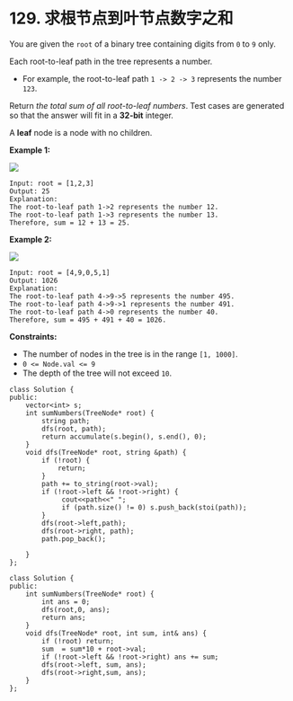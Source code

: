 # 129. 求根节点到叶节点数字之和

You are given the `root` of a binary tree containing digits from `0` to `9` only.

Each root-to-leaf path in the tree represents a number.

* For example, the root-to-leaf path `1 -> 2 -> 3` represents the number `123`.

Return _the total sum of all root-to-leaf numbers_. Test cases are generated so that the answer will fit in a **32-bit** integer.

A **leaf** node is a node with no children.

**Example 1:**

![](https://assets.leetcode.com/uploads/2021/02/19/num1tree.jpg)

```
Input: root = [1,2,3]
Output: 25
Explanation:
The root-to-leaf path 1->2 represents the number 12.
The root-to-leaf path 1->3 represents the number 13.
Therefore, sum = 12 + 13 = 25.
```

**Example 2:**

![](https://assets.leetcode.com/uploads/2021/02/19/num2tree.jpg)

```
Input: root = [4,9,0,5,1]
Output: 1026
Explanation:
The root-to-leaf path 4->9->5 represents the number 495.
The root-to-leaf path 4->9->1 represents the number 491.
The root-to-leaf path 4->0 represents the number 40.
Therefore, sum = 495 + 491 + 40 = 1026.
```

&#x20;

**Constraints:**

* The number of nodes in the tree is in the range `[1, 1000]`.
* `0 <= Node.val <= 9`
* The depth of the tree will not exceed `10`.

```clike
class Solution {
public:
    vector<int> s;
    int sumNumbers(TreeNode* root) {
        string path;
        dfs(root, path);
        return accumulate(s.begin(), s.end(), 0);
    }
    void dfs(TreeNode* root, string &path) {
        if (!root) {
            return;
        }
        path += to_string(root->val);
        if (!root->left && !root->right) {
             cout<<path<<" ";
             if (path.size() != 0) s.push_back(stoi(path));
        }
        dfs(root->left,path);   
        dfs(root->right, path);
        path.pop_back();
        
    }
};
```

```clike
class Solution {
public:
    int sumNumbers(TreeNode* root) {
        int ans = 0;
        dfs(root,0, ans);
        return ans;
    }
    void dfs(TreeNode* root, int sum, int& ans) {
        if (!root) return;
        sum  = sum*10 + root->val;
        if (!root->left && !root->right) ans += sum;
        dfs(root->left, sum, ans);
        dfs(root->right,sum, ans);
    }
};
```

